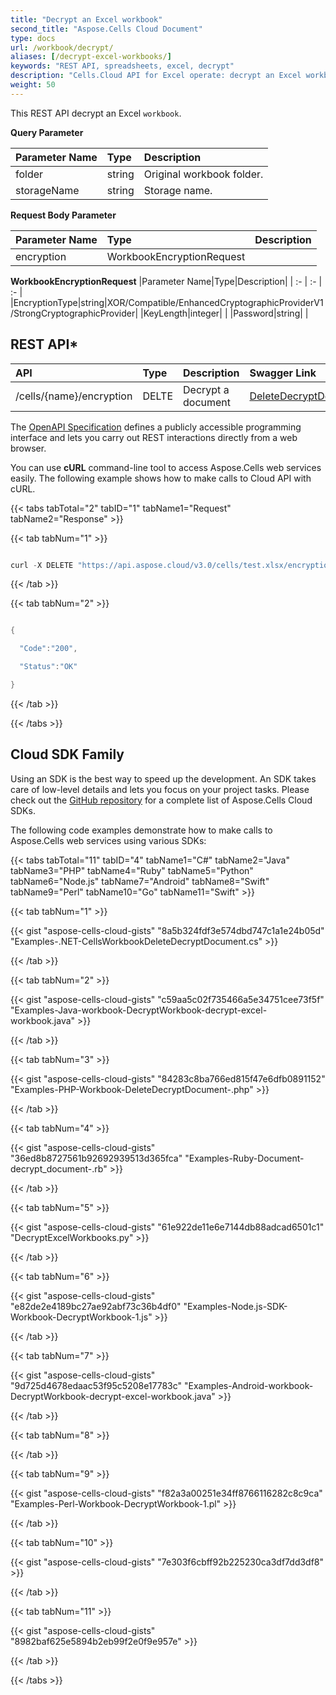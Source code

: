 ```yaml
---
title: "Decrypt an Excel workbook"
second_title: "Aspose.Cells Cloud Document"
type: docs
url: /workbook/decrypt/
aliases: [/decrypt-excel-workbooks/]
keywords: "REST API, spreadsheets, excel, decrypt"
description: "Cells.Cloud API for Excel operate: decrypt an Excel workbook."
weight: 50
---
```


This REST API decrypt an Excel `workbook`.

**Query Parameter**

|Parameter Name|Type|Description|
| :- | :- | :- |
|folder|string|Original workbook folder.|
|storageName|string|Storage name.|

**Request Body Parameter**

|Parameter Name|Type|Description|
| :- | :- | :- |
|encryption|WorkbookEncryptionRequest| |

**WorkbookEncryptionRequest**
|Parameter Name|Type|Description|
| :- | :- | :- |
|EncryptionType|string|XOR/Compatible/EnhancedCryptographicProviderV1/StrongCryptographicProvider|
|KeyLength|integer| |
|Password|string| |


## REST API*


|**API**|**Type**|**Description**|**Swagger Link**|
| :- | :- | :- | :- |
|/cells/{name}/encryption|DELTE|Decrypt a document|[DeleteDecryptDocument](https://apireference.aspose.cloud/cells/#/Workbook/DeleteDecryptDocument)|


The [OpenAPI Specification](https://apireference.aspose.cloud/cells/#/Workbook/DeleteDecryptDocument) defines a publicly accessible programming interface and lets you carry out REST interactions directly from a web browser. 

You can use **cURL** command-line tool to access Aspose.Cells web services easily. The following example shows how to make calls to Cloud API with cURL.


{{< tabs tabTotal="2" tabID="1" tabName1="Request" tabName2="Response" >}}

{{< tab tabNum="1" >}}

```java

curl -X DELETE "https://api.aspose.cloud/v3.0/cells/test.xlsx/encryption" -H "accept: application/json" -H "Content-Type: application/json" -H "x-aspose-client: Containerize.Swagger" -d "{ \"EncryptionType\": \"XOR\", \"KeyLength\": 1280, \"Password\": \"aspose\"}"

```

{{< /tab >}}

{{< tab tabNum="2" >}}

```java

{

  "Code":"200",

  "Status":"OK"

}

```

{{< /tab >}}

{{< /tabs >}}

## Cloud SDK Family

Using an SDK is the best way to speed up the development. An SDK takes care of low-level details and lets you focus on your project tasks. Please check out the [GitHub repository](https://github.com/aspose-cells-cloud) for a complete list of Aspose.Cells Cloud SDKs.

The following code examples demonstrate how to make calls to Aspose.Cells web services using various SDKs:


{{< tabs tabTotal="11" tabID="4" tabName1="C#" tabName2="Java" tabName3="PHP" tabName4="Ruby" tabName5="Python" tabName6="Node.js" tabName7="Android" tabName8="Swift" tabName9="Perl" tabName10="Go" tabName11="Swift" >}}

{{< tab tabNum="1" >}}

{{< gist "aspose-cells-cloud-gists" "8a5b324fdf3e574dbd747c1a1e24b05d" "Examples-.NET-CellsWorkbookDeleteDecryptDocument.cs" >}}

{{< /tab >}}

{{< tab tabNum="2" >}}

{{< gist "aspose-cells-cloud-gists" "c59aa5c02f735466a5e34751cee73f5f" "Examples-Java-workbook-DecryptWorkbook-decrypt-excel-workbook.java" >}}

{{< /tab >}}

{{< tab tabNum="3" >}}

{{< gist "aspose-cells-cloud-gists" "84283c8ba766ed815f47e6dfb0891152" "Examples-PHP-Workbook-DeleteDecryptDocument-.php" >}}

{{< /tab >}}

{{< tab tabNum="4" >}}

{{< gist "aspose-cells-cloud-gists" "36ed8b8727561b92692939513d365fca" "Examples-Ruby-Document-decrypt_document-.rb" >}}

{{< /tab >}}

{{< tab tabNum="5" >}}

{{< gist "aspose-cells-cloud-gists" "61e922de11e6e7144db88adcad6501c1" "DecryptExcelWorkbooks.py" >}}

{{< /tab >}}

{{< tab tabNum="6" >}}

{{< gist "aspose-cells-cloud-gists" "e82de2e4189bc27ae92abf73c36b4df0" "Examples-Node.js-SDK-Workbook-DecryptWorkbook-1.js" >}}

{{< /tab >}}

{{< tab tabNum="7" >}}

{{< gist "aspose-cells-cloud-gists" "9d725d4678edaac53f95c5208e17783c" "Examples-Android-workbook-DecryptWorkbook-decrypt-excel-workbook.java" >}}

{{< /tab >}}

{{< tab tabNum="8" >}}

{{< /tab >}}

{{< tab tabNum="9" >}}

{{< gist "aspose-cells-cloud-gists" "f82a3a00251e34ff8766116282c8c9ca" "Examples-Perl-Workbook-DecryptWorkbook-1.pl" >}}

{{< /tab >}}

{{< tab tabNum="10" >}}

{{< gist "aspose-cells-cloud-gists" "7e303f6cbff92b225230ca3df7dd3df8" >}}

{{< /tab >}}

{{< tab tabNum="11" >}}

{{< gist "aspose-cells-cloud-gists" "8982baf625e5894b2eb99f2e0f9e957e" >}}

{{< /tab >}}

{{< /tabs >}}
